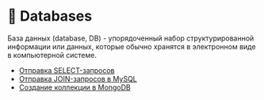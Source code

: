 # 💾 Databases

База данных (database, DB) - упорядоченный набор структурированной информации или данных, которые обычно хранятся в электронном виде в компьютерной системе.

- [Отправка SELECT-запросов](https://docs.google.com/spreadsheets/d/1DXaBPV5pnDs51B5kZdcAcnmnZNzc6y3ePm65R6iDMHo/edit?usp=sharing)
- [Отправка JOIN-запросов в MySQL](https://docs.google.com/spreadsheets/d/13BC-_MST_zrAD51xHaMgqvAQASO0fZPiyOFYUFE3jdI/edit?usp=sharing)
- [Создание коллекции в MongoDB](https://docs.google.com/spreadsheets/d/1bkvcE1-nztiIkWA-0xOBXud-8sH21Opy_-i-7kd_Ddw/edit?usp=sharing)
